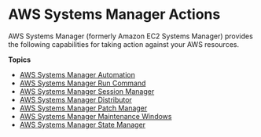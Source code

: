 # AWS Systems Manager Actions<a name="systems-manager-actions"></a>

AWS Systems Manager \(formerly Amazon EC2 Systems Manager\) provides the following capabilities for taking action against your AWS resources\. 

**Topics**
+ [AWS Systems Manager Automation](systems-manager-automation.md)
+ [AWS Systems Manager Run Command](execute-remote-commands.md)
+ [AWS Systems Manager Session Manager](session-manager.md)
+ [AWS Systems Manager Distributor](distributor.md)
+ [AWS Systems Manager Patch Manager](systems-manager-patch.md)
+ [AWS Systems Manager Maintenance Windows](systems-manager-maintenance.md)
+ [AWS Systems Manager State Manager](systems-manager-state.md)